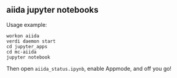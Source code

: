 aiida jupyter notebooks
------------------------

Usage example:
```
workon aiida
verdi daemon start
cd jupyter_apps
cd mc-aiida
jupyter notebook
```
Then open `aiida_status.ipynb`, enable Appmode, and off you go!

